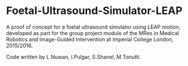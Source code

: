 # Foetal-Ultrasound-Simulator-LEAP
A proof of concept for a foetal ultrasound simulator using LEAP motion, developed as part for the group project module of the MRes in Medical Robotics and Image-Guided Intervention at Imperial College London, 2015/2016.

Code written by L.Nuwan, I.Pulgar, S.Shanel, M.Tonutti.

